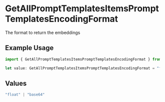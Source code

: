 # GetAllPromptTemplatesItemsPromptTemplatesEncodingFormat

The format to return the embeddings

## Example Usage

```typescript
import { GetAllPromptTemplatesItemsPromptTemplatesEncodingFormat } from "@orq-ai/node/models/operations";

let value: GetAllPromptTemplatesItemsPromptTemplatesEncodingFormat = "float";
```

## Values

```typescript
"float" | "base64"
```